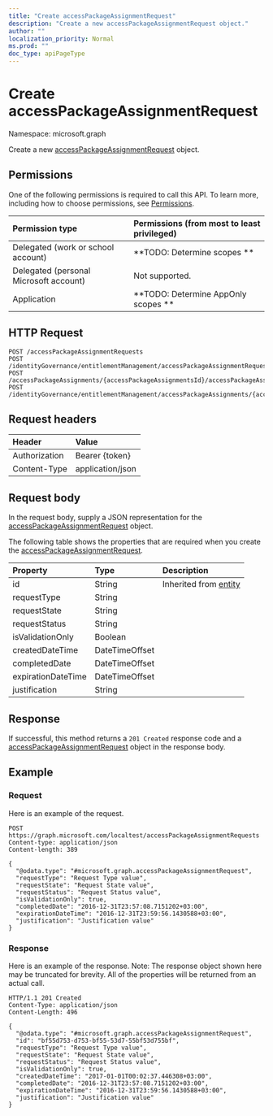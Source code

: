 ```yaml
---
title: "Create accessPackageAssignmentRequest"
description: "Create a new accessPackageAssignmentRequest object."
author: ""
localization_priority: Normal
ms.prod: ""
doc_type: apiPageType
---
```


# Create accessPackageAssignmentRequest

Namespace: microsoft.graph

Create a new [accessPackageAssignmentRequest](../resources/accesspackageassignmentrequest.md) object.

## Permissions
One of the following permissions is required to call this API. To learn more, including how to choose permissions, see [Permissions](/concepts/permissions-reference.md).

|Permission type|Permissions (from most to least privileged)|
|:---|:---|
|Delegated (work or school account)|**TODO: Determine scopes **|
|Delegated (personal Microsoft account)|Not supported.|
|Application|**TODO: Determine AppOnly scopes **|

## HTTP Request
<!-- {
  "blockType": "ignored"
}
-->
``` http
POST /accessPackageAssignmentRequests
POST /identityGovernance/entitlementManagement/accessPackageAssignmentRequests
POST /accessPackageAssignments/{accessPackageAssignmentsId}/accessPackageAssignmentRequests
POST /identityGovernance/entitlementManagement/accessPackageAssignments/{accessPackageAssignmentId}/accessPackageAssignmentRequests
```

## Request headers
|Header|Value|
|:---|:---|
|Authorization|Bearer {token}|
|Content-Type|application/json|

## Request body
In the request body, supply a JSON representation for the [accessPackageAssignmentRequest](../resources/accesspackageassignmentrequest.md) object.

The following table shows the properties that are required when you create the [accessPackageAssignmentRequest](../resources/accesspackageassignmentrequest.md).

|Property|Type|Description|
|:---|:---|:---|
|id|String| Inherited from [entity](../resources/entity.md)|
|requestType|String||
|requestState|String||
|requestStatus|String||
|isValidationOnly|Boolean||
|createdDateTime|DateTimeOffset||
|completedDate|DateTimeOffset||
|expirationDateTime|DateTimeOffset||
|justification|String||



## Response
If successful, this method returns a `201 Created` response code and a [accessPackageAssignmentRequest](../resources/accesspackageassignmentrequest.md) object in the response body.

## Example

### Request
Here is an example of the request.
<!-- {
  "blockType": "request",
  "name": "create_accesspackageassignmentrequest_from_accesspackageassignmentrequests"
}
-->
``` http
POST https://graph.microsoft.com/localtest/accessPackageAssignmentRequests
Content-type: application/json
Content-length: 389

{
  "@odata.type": "#microsoft.graph.accessPackageAssignmentRequest",
  "requestType": "Request Type value",
  "requestState": "Request State value",
  "requestStatus": "Request Status value",
  "isValidationOnly": true,
  "completedDate": "2016-12-31T23:57:08.7151202+03:00",
  "expirationDateTime": "2016-12-31T23:59:56.1430588+03:00",
  "justification": "Justification value"
}
```

### Response
Here is an example of the response. Note: The response object shown here may be truncated for brevity. All of the properties will be returned from an actual call.
<!-- {
  "blockType": "response",
  "truncated": true,
  "@odata.type": "microsoft.graph.accesspackageassignmentrequest"
}
-->
``` http
HTTP/1.1 201 Created
Content-Type: application/json
Content-Length: 496

{
  "@odata.type": "#microsoft.graph.accessPackageAssignmentRequest",
  "id": "bf55d753-d753-bf55-53d7-55bf53d755bf",
  "requestType": "Request Type value",
  "requestState": "Request State value",
  "requestStatus": "Request Status value",
  "isValidationOnly": true,
  "createdDateTime": "2017-01-01T00:02:37.446308+03:00",
  "completedDate": "2016-12-31T23:57:08.7151202+03:00",
  "expirationDateTime": "2016-12-31T23:59:56.1430588+03:00",
  "justification": "Justification value"
}
```

